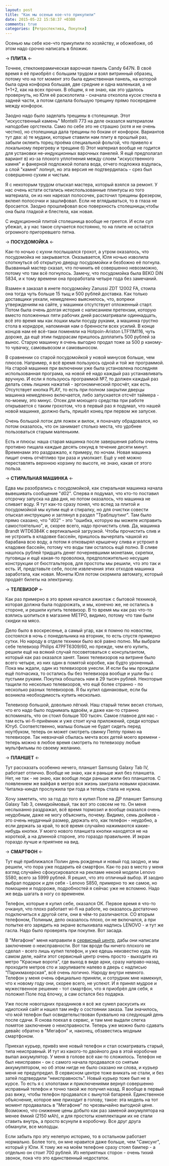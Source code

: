 ```yaml
---
layout: post
title: "Как мы осенью кое-что прикупили"
date: 2015-05-22 15:58:37 +0300
comments: true
categories: [Ретроспектива, Покупки]
---
```

Осенью мы себе кое-что прикупили по хозяйству, и обожебоже, об этом надо срочно написать в бложик.

-> **ПЛИТА** <-

Точнее, стеклокерамическая варочная панель Candy 647N. В своё время я её приобрёл с большим трудом и взял витринный образец, потому что на тот момент это была единственная панель, на которой была одна конфорка большая, две средние и одна маленькая, а не 1+1+2, как на всех прочих. В общем, я не знаю, как это удалось провернуть, но Юля её расколотила - сначала отколола кусок стекла в задней части, а потом сделала большую трещину прямо посередине между конфорок.

 Заодно надо было заделать трещины в столешнице. Этот "искусственный камень" Montelli 773 на деле оказался материалом наподобие оргстекла. Само по себе это не страшно (хотя и не очень честно), но столешница дала трещины по бокам от конфорок. Вариантов тут два: а) те мудаки, которые ставили нам плиту в прошлый раз, забыли оклеить торец проёма специальной фольгой, что привело к локальному перегреву и трещине б) Этот материал вообще не годится для установки не-индукционных варочных панелей. Я ещё предполагал вариант в) из-за плохого уплотнения между слоем "искусственного камня" и фанерной подложкой попала вода, отчего подложка вздулась, а слой "камня" лопнул, но эта версия не подтвердилась - срез был совершенно сухим и чистым. 

Я с некоторым трудом отыскал мастера, который взялся за ремонт. У нас очень кстати остались неиспользованные плинтусы из того материала, он из них нарезал полосочек, расточил трещины фрезером, вклеил полосочки и зашлифовал. Если не вглядываться, то в глаза не бросается. Заодно прошлифовал всю поверхность столешницы,чтобы она была гладкой и блестела, как новая.

С индукционной плитой столешница вообще не греется. И если суп убежал, а у нас такое случается постоянно, то на плите не остаётся огромного пригоревшего пятна.

-> **ПОСУДОМОЙКА** <-

Как-то ночью с кухни послышался грохот, а утром оказалось, что посудомойка не закрывается. Оказывается, Юля ночью изволила споткнуться об открытую дверцу посудомойки и безбожно её погнула. Вызванный мастер сказал, что починить её совершенно невозможно, потому что там всё погнулось. Замечу, что посудомойка была BEKO DIN 5834, и к тому времени она проработала четыре года без замечаний.

Взамен я заказал в инете посудомойку Zanussi ZDT 12002 FA, стоила она тогда чуть больше 15 тыщ и 500 рублей доставка. Как только доставщики уехали, немедленно выяснилось, что, вопреки утверждениям на сайте, у машинки отсутствует отложенный старт. Потом была очень долгая история с написанием претензии, которую вместо положенных пяти рабочих дней рассматривали одиннадцать, всё это время мы как лошки мыли посуду руками, а машинка грустно стола в коридоре, напоминая нам о бренности всех усилий. В конце концов нам её всё-таки поменяли на Hotpoin-Ariston LTF11M116, чуть дороже, да ещё этим пидорасам пришлось доплатить 500 рублей за вынос. Старую машинку я очень выгодно продал тоже за 500 р какому-то чувачку, самовывозом и самовыносом.

В сравнении со старой посудомойкой у новой минусов больше, чем плюсов. Например, я всё время пользуюсь одной и той же программой. На старой машинке при включении уже была установлена последняя использованная програма, на новой её надо каждый раз устанавливать вручную. И если я пользуюсь программой №7, то должен каждый раз делать семь лишних нажатий - эргономический просчёт, как есть. Отсутствует кнопка PLAY, то есть при полном закрытии дверцы машинка немедленно включается, либо запускается отсчёт таймера - по-моему, это минус. Отсек для моющего средства при работе открывается с таким грохотом, что в первый раз я подумал, что нашей новой машинке, должно быть, пришёл конец при первом же запуске.

Очень большой лоток для ложек и вилок, я поначалу обрадовался, но потом оказалось, что он занимает столько места, что удобнее пользоваться старым маленьким.

Есть и плюсы: наша старая машинка после завершения работы очень противно пищала каждые десять секунд в течение десяти минут. Временами это раздражало, к примеру, по ночам. Новая машинка пищит очень отчётливо три раза и умолкает. Ещё у неё можно переставлять верхнюю корзину по высоте, не знаю, какая от этого польза.

-> **СТИРАЛЬНАЯ МАШИНКА** <-

Едва мы разобрались с посудомойкой, как стиральная машинка начала вывешивать сообщение "d02". Сперва я подумал, что кто-то поставил отсрочку запуска на два дня, но потом оказалось, что машинка не сливает воду. Я тут как-то сразу понял, что вслед за плитой и посудомойкой мы купим ещё и стиралку, но для очистки совести отыскал инструкцию и заглянул в раздел "Траблшутинг". Там было прямо сказано, что "d02" - это "ошибка, которую вы можете исправить самостоятельно", и, скорее всего, надо прочистить слив. Да, машинка Brandt WTD6384K с вертикальной загрузкой. Чтобы прочистить слив и не устроить в кладовке бассейн, пришлось вычерпать чашкой из барабана всю воду, а потом я отковырял крышечку слива и устроил в кладовке бассейн, потому что воды там осталось ещё полно. В сливе нашлось рублей тридцать денег почерневшими монетами, скрепки, пуговицы и ещё какая-то проволока, предположительно несущие конструкции от бюстгальтеров, для простоты мы решили, что это так и есть. И, представьте себе, после извлечения этих отходов машинка заработала, как новая. Монеты Юля потом скормила автомату, который продаёт билеты на электричку.

-> **ТЕЛЕВИЗОР** <-

Как раз примерно в это время начался ажиотаж с бытовой техникой, которая должна была подорожать, и мы, конечно же, не остались в стороне, и решили купить телевизор. В то время мы как раз что-то взялись шопиться в магазине МЕТРО, видимо, потому что там были скидки на мясо.

Дело было в воскресенье, а самый угар, как я помню по новостям, состоялся в ночь с понедельника на вторник, то есть спустя примерно сутки. Но народу  в отделе техники было всё равно полно. Мы выбрали себе телевизор Philips 47PFT6309/60, но прежде, чем его купить, решили ещё на всякий случай посоветоваться с консультантом, который как раз оказался занят. Таких телевизоров на витрине было всего четыре, из них один в помятой коробке, как будто уроненный. Пока мы ждали, один из телевизоров унесли. И если бы мы прождали ещё полчасика, то остались бы без телевизора вообще и ушли бы с пустыми руками. Покупка обошлась нам в 29 тысяч рублей. Некоторые тащили по несколько телевизоров, что ещё более странно - по несколько разных телевизоров. Я бы купил одинаковые, если бы возникла необходимость купить несколько.

Телевизор большой, довольно лёгкий. Наш старый телик весил столько, что его надо было поднимать вдвоём, и даже как-то странно вспоминать, что он стоил больше 100 тысяч. Самое главное для нас - там есть wi-fi-приёмник и уже стоит куча приложений, среди которых Ютуб. Соответственно, малыш больше не будет сидеть перед ноутбуком, теперь он может смотреть свинку Пеппу прямо на телевизоре. Так невзначай сбылась мечта всех детей моего времени - теперь можно в любое время смотреть по телевизору любые мультфильмы по своему желанию.

-> **ПЛАНШЕТ** <-

Тут рассказать особенно нечего, планшет Samsung Galaxy Tab IV, работает отлично. Вообще не знаю, как я раньше жил без планшета. Нет, не так - не знаю, как вообще люди раньше жили без планшетов. С появлением же вайфая в метро вся жизнь заиграла новыми красками. Читалка-киндл прослужила три года и теперь стала не нужна. 

Хочу заметить, что за год до того я купил Поле на ДР планшет Samsung Galaxy Tab 3, семидюймовый, так вот это совсем не то. Он меня неслыханно раздражал, всё время тормозил и вообще оказался очень неудобным, даже не могу объяснить, почему. Видимо, семь дюймов - это очень неудачный размер, держать его, как телефон - неудобно, а если держать за край, то всё время случайно нажимаются какие-нибудь кнопки. У моего нового планшета кнопки находятся не на короткой, а на длинной стороне, это гораздо правильнее. И экран гораздо лучше и приятнее на вид.

-> **СМАРТФОН** <-

Тут ещё приближался Полин день рожденья и новый год заодно, и мы решили, что пора уже подарить ей смартфон. Как-то раз в место у меня взгляд случайно сфокусировался на рекламе некоей модели Lenovo S580, всего за 5999 рублей. Я решил, что это отличный выбор. И заодно выбрал подарок и для себя - Lenovo S850, примерно то же самое, но помощнее и подороже, подробностей я сейчас уже не вспомню. Надо же ведь шагать в ногу со временем.

Телефон, которые я купил себе, оказался ОК. Первое время я что-то очканул, что плохо работает wi-fi на работе, но оказалось достаточно подключиться к другой сети, они в чём-то различаются. СО вторым телефоном, Полиным, дело оказалось плохо, он не включался, а при попытке его зарядить на экране вспыхивала надпись LENOVO - и тут же гасла. Надо было проверять при покупке. Вот засада.

В "Мегафоне" меня направили в [сервисный центр](http://www.pro-service.su/), дабы они написали заключение о неисправности. Вот так вроде бы ничего плохого не сделал - всего лишь купил телефон, и уже едешь неизвестно куда. На самом деле, найти этот сервисный центр очень просто - выходите из метро "Красные ворота", где выход в виде арки, сразу направо-назад, проходите метров сто и заруливаете налево в дверь с надписью "Парикмахерская", всё очень логично. Народу внутри немного. Телефон у меня очень официально приняли, и сотрудник мне намекнул, что к новому году они, скорее всего, не успеют. И я принял мудрое и мужественное решение - тот смартфон, что я приобрёл для себя, я положил Поле под ёлочку, а сам остался без подарка.

Уже после новогодних праздников я всё же сумел раскусить их идиотский сайт и нашел там инфу о состоянии заказа. Там значилось, что мой телефон был освидетельствован буквально на следующий день после сдачи. Я снова поехал в сервис, и там мне выдали слегка помятое заключение о неисправности. Теперь уже можно было сдавать девайс обратно в "Мегафон" и, наконец, обзавестись модным смартфоном.

Приехал курьер, привёз мне новый телефон и стал осматривать старый, типа неисправный. И тут из какого-то двойного дна в этой коробочке выпал аккумулятор. У меня в голове всё как-то сложилось. Телефон не был неисправен - он с самого начала продавался со снятым аккумулятором, но об этом нигде не было сказано ни слова, и курьер меня не предупредил. В сервисном центре тоже вникать не стали, и без затей подтвердили "неисправность". Новый курьер тоже был не в курсе. То есть я с хлопотами и приключениями вернул совершенно исправный телефон и точно такой же получил назад. Я вообще в первый раз вижу, чтобы телефон продавался с вынутой батареей. Единственное объяснение, которое мне приходит в голову, такое: эта модель на тот момент продавалась в "Мегафоне" по чрезвычайно выгодной цене. Возможно, что снижение цены добыто как раз заменой аккумулятора на менее ёмкий (2150 мАh), и для простоты комплектации их не стали ставить внутрь, а просто всунули в коробочку. Все друг друга обманули, все молодцы.

Если забыть про эту нелепую историю,  то в остальном работает нормально. Более того, он мне нравится даже больше, чем "Самсунг", который у Юли. К тому же на моём телефоне сразу стоял бампер - а отдельно он стоит 700 рублей. Из неприятных сторон - очень тихий звонок, пока что это единственный недостаток.